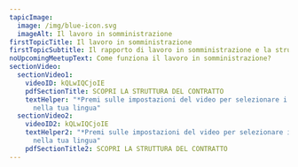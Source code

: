```yaml
---
tapicImage:
  image: /img/blue-icon.svg
  imageAlt: Il lavoro in somministrazione
firstTopicTitle: Il lavoro in somministrazione
firstTopicSubtitle: Il rapporto di lavoro in somministrazione e la struttura del contratto
noUpcomingMeetupText: Come funziona il lavoro in somministrazione?
sectionVideo:
  sectionVideo1:
    videoID: kQLwIQCjoIE
    pdfSectionTitle: SCOPRI LA STRUTTURA DEL CONTRATTO
    textHelper: "*Premi sulle impostazioni del video per selezionare i sottotitoli
      nella tua lingua"
  sectionVideo2:
    videoID2: kQLwIQCjoIE
    textHelper2: "*Premi sulle impostazioni del video per selezionare i sottotitoli
      nella tua lingua"
    pdfSectionTitle2: SCOPRI LA STRUTTURA DEL CONTRATTO
---
```

